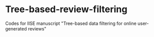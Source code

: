 # Tree-based-review-filtering
Codes for IISE manuscript "Tree-based data filtering for online user-generated reviews"
